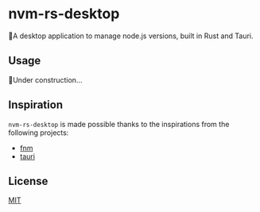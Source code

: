 # nvm-rs-desktop

🚀A desktop application to manage node.js versions, built in Rust and Tauri.

## Usage

🚧Under construction...

## Inspiration

`nvm-rs-desktop` is made possible thanks to the inspirations from the following projects:

- [fnm](https://github.com/Schniz/fnm)
- [tauri](https://github.com/tauri-apps/tauri)

## License

[MIT](LICENSE)
